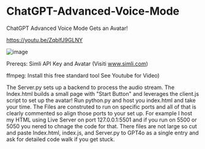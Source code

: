 # ChatGPT-Advanced-Voice-Mode
ChatGPT Advanced Voice Mode Gets an Avatar!

https://youtu.be/ZqblfJ9GLNY

![image](https://github.com/user-attachments/assets/df80dabd-cd46-4535-b3c6-80283634eecf)

Prereqs:  Simli API Key and Avatar (Visiti www.simli.com)

ffmpeg:  Install this free standard tool See Youtube for Video)

The Server.py sets up a backend to process the audio stream.  The Index.html builds a small page with "Start Button" and leverages the client.js script to set up the avatar!  Run python.py and host you index.html and take your time.  The Files are construted to run on specific ports and all of that is clearly commented so align those ports to your set up.  For example I host my HTML using Live Server on port 127.0.0.1:5501 and if you run on 5500 or 5050 you nered to chnage the code for that.  There files are not large so cut and paste Index.html, index.js, and Server.py to GPT4o as a single entry and ask for detailed code walk if you get stuck.     
